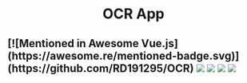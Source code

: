 <h1 align="center">OCR App</h1>

<p align="center">
<h2>
[![Mentioned in Awesome Vue.js](https://awesome.re/mentioned-badge.svg)](https://github.com/RD191295/OCR)



<img src="https://img.shields.io/badge/made%20by-Raj-Dalsaniya.svg" >

<img src="https://img.shields.io/github/stars/RD191295/OCR.svg?style=flat">

<img src="https://img.shields.io/github/languages/top/RD191295/OCR.svg">

<img src="https://img.shields.io/github/issues/RD191295/OCR.svg">
</h2>
</p>


